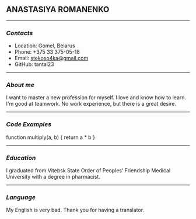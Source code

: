 ## ANASTASIYA ROMANENKO
___
### _Contacts_
- Location: Gomel, Belarus
- Phone: +375 33 375-05-18
- Email: stekoso4ka@gmail.com
- GitHub: tantal23
___
### _About me_
I want to master a new profession for myself. I love and know how to learn. I'm good at teamwork. No work experience, but there is a great desire.
___
### _Code Examples_
function multiply(a, b) {
  return a * b
}
___
### _Education_
 I graduated from  Vitebsk State Order of Peoples’ Friendship Medical University with a degree in pharmacist.
 ___
### _Language_
 My English is very bad. Thank you for having a translator.  